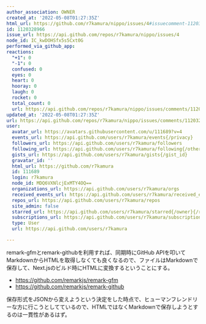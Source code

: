 ```yaml
---
author_association: OWNER
created_at: '2022-05-08T01:27:35Z'
html_url: https://github.com/r7kamura/nippo/issues/4#issuecomment-1120328966
id: 1120328966
issue_url: https://api.github.com/repos/r7kamura/nippo/issues/4
node_id: IC_kwDOHSfx5s5Cxt0G
performed_via_github_app:
reactions:
  "+1": 0
  "-1": 0
  confused: 0
  eyes: 0
  heart: 0
  hooray: 0
  laugh: 0
  rocket: 0
  total_count: 0
  url: https://api.github.com/repos/r7kamura/nippo/issues/comments/1120328966/reactions
updated_at: '2022-05-08T01:27:35Z'
url: https://api.github.com/repos/r7kamura/nippo/issues/comments/1120328966
user:
  avatar_url: https://avatars.githubusercontent.com/u/111689?v=4
  events_url: https://api.github.com/users/r7kamura/events{/privacy}
  followers_url: https://api.github.com/users/r7kamura/followers
  following_url: https://api.github.com/users/r7kamura/following{/other_user}
  gists_url: https://api.github.com/users/r7kamura/gists{/gist_id}
  gravatar_id: ''
  html_url: https://github.com/r7kamura
  id: 111689
  login: r7kamura
  node_id: MDQ6VXNlcjExMTY4OQ==
  organizations_url: https://api.github.com/users/r7kamura/orgs
  received_events_url: https://api.github.com/users/r7kamura/received_events
  repos_url: https://api.github.com/users/r7kamura/repos
  site_admin: false
  starred_url: https://api.github.com/users/r7kamura/starred{/owner}{/repo}
  subscriptions_url: https://api.github.com/users/r7kamura/subscriptions
  type: User
  url: https://api.github.com/users/r7kamura

---
```

remark-gfmとremark-githubを利用すれば、同期時にGitHub APIを叩いてMarkdownからHTMLを取得しなくても良くなるので、ファイルはMarkdownで保存して、Next.jsのビルド時にHTMLに変換するということにする。

- https://github.com/remarkjs/remark-gfm
- https://github.com/remarkjs/remark-github

保存形式をJSONから変えようという決定をした時点で、ヒューマンフレンドリーな方に行こうとしてているので、HTMLではなくMarkdownで保存しようとするのは一貫性があるはず。